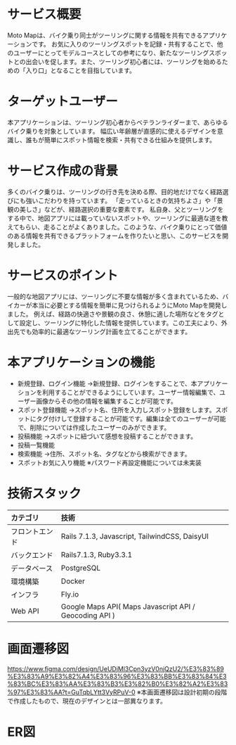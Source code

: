 # サービス概要
Moto Mapは、バイク乗り同士がツーリングに関する情報を共有できるアプリケーションです。
お気に入りのツーリングスポットを記録・共有することで、他のユーザーにとってモデルコースとしての参考になり、新たなツーリングスポットとの出会いを促します。また、ツーリング初心者には、ツーリングを始めるための「入り口」となることを目指しています。

# ターゲットユーザー
本アプリケーションは、ツーリング初心者からベテランライダーまで、あらゆるバイク乗りを対象としています。
幅広い年齢層が直感的に使えるデザインを意識し、誰もが簡単にスポット情報を検索・共有できる仕組みを提供します。

# サービス作成の背景
多くのバイク乗りは、ツーリングの行き先を決める際、目的地だけでなく経路選びにも強いこだわりを持っています。
「走っているときの気持ちよさ」や「景観の美しさ」などが、経路選択の重要な要素です。
私自身、父とツーリングをする中で、地図アプリには載っていないスポットや、ツーリングに最適な道を教えてもらい、走ることがよくありました。このような、バイク乗りにとって価値のある情報を共有できるプラットフォームを作りたいと思い、このサービスを開発しました。

# サービスのポイント
一般的な地図アプリには、ツーリングに不要な情報が多く含まれているため、バイカーが本当に必要とする情報を簡単に見つけられるようにMoto Mapを開発しました。
例えば、経路の快適さや景観の良さ、休憩に適した場所などをタグとして設定し、ツーリングに特化した情報を提供しています。この工夫により、外出先でも効率的に最適なツーリング計画を立てることができます。

# 本アプリケーションの機能
- 新規登録、ログイン機能
 →新規登録、ログインをすることで、本アプリケーションを利用することができるようにしています。ユーザー情報編集で、ユーザー画像からその他の情報を編集することが可能です。
- スポット登録機能
→スポット名、住所を入力しスポット登録をします。スポットにタグ付けして登録することが可能です。編集は全てのユーザーが可能で、削除については作成したユーザーのみができます。
- 投稿機能
→スポットに紐づいて感想を投稿することができます。
- 投稿一覧機能
- 検索機能
→住所、スポット名、タグなどから検索ができます。
- スポットお気に入り機能
※パスワード再設定機能については未実装

# 技術スタック
|カテゴリ|技術|
|:-|:-|
|フロントエンド|Rails 7.1.3, Javascript, TailwindCSS, DaisyUI|
|バックエンド|Rails7.1.3, Ruby3.3.1|
|データベース|PostgreSQL|
|環境構築|Docker|
|インフラ|Fly.io|
|Web API|Google Maps API( Maps Javascript API / Geocoding API )|

# 画面遷移図
https://www.figma.com/design/UeUDjMl3Cpn3yzV0njQzU2/%E3%83%89%E3%83%A9%E3%82%A4%E3%83%96%E3%83%BB%E3%83%84%E3%83%BC%E3%83%AA%E3%83%B3%E3%82%B0%E3%82%A2%E3%83%97%E3%83%AA?t=GuTqbLYtt3VyRPuV-0
※本画面遷移図は設計初期の段階で作成したもので、現在のデザインとは一部異なります。

# ER図
